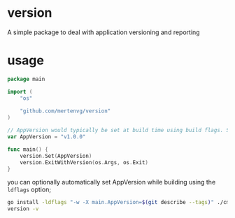 # version
A simple package to deal with application versioning and reporting

# usage
```go
package main

import (
	"os"
	
	"github.com/mertenvg/version"
)

// AppVersion would typically be set at build time using build flags. See example below.
var AppVersion = "v1.0.0"

func main() {
    version.Set(AppVersion)
    version.ExitWithVersion(os.Args, os.Exit)
}
```
you can optionally automatically set AppVersion while building using the `ldflags` option;
```bash
go install -ldflags "-w -X main.AppVersion=$(git describe --tags)" ./cmd/version
version -v
```